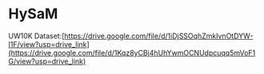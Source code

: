 # HySaM

UW10K Dataset:[https://drive.google.com/file/d/1iDjSSOqhZmkIvnOtDYW-I1F/view?usp=drive_link](https://drive.google.com/file/d/1Kqz8yCBj4hUhYwmOCNUdpcuqq5mVoF1G/view?usp=drive_link)
